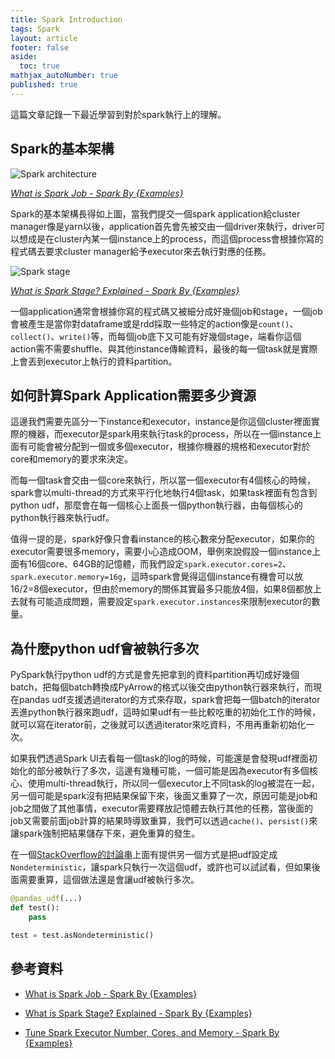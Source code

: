 ```yaml
---
title: Spark Introduction
tags: Spark
layout: article
footer: false
aside:
  toc: true
mathjax_autoNumber: true
published: true
---
```


這篇文章記錄一下最近學習到對於spark執行上的理解。

<!--more-->

## Spark的基本架構

![Spark architecture](https://i0.wp.com/sparkbyexamples.com/wp-content/uploads/2023/03/Driver-2.jpg?w=731&ssl=1)

*[What is Spark Job - Spark By {Examples}](https://sparkbyexamples.com/spark/what-is-spark-job/)*

Spark的基本架構長得如上圖，當我們提交一個spark application給cluster manager像是yarn以後，application首先會先被交由一個driver來執行，driver可以想成是在cluster內某一個instance上的process，而這個process會根據你寫的程式碼去要求cluster manager給予executor來去執行對應的任務。

![Spark stage](https://i0.wp.com/sparkbyexamples.com/wp-content/uploads/2023/03/spark-Stage-1.jpg?w=711&ssl=1)

*[What is Spark Stage? Explained - Spark By {Examples}](https://sparkbyexamples.com/spark/what-is-spark-stage/)*

一個application通常會根據你寫的程式碼又被細分成好幾個job和stage，一個job會被產生是當你對dataframe或是rdd採取一些特定的action像是`count()`、`collect()`、`write()`等，而每個job底下又可能有好幾個stage，端看你這個action需不需要shuffle、與其他instance傳輸資料，最後的每一個task就是實際上會丟到executor上執行的資料partition。

## 如何計算Spark Application需要多少資源

這邊我們需要先區分一下instance和executor，instance是你這個cluster裡面實際的機器，而executor是spark用來執行task的process，所以在一個instance上面有可能會被分配到一個或多個executor，根據你機器的規格和executor對於core和memory的要求來決定。

而每一個task會交由一個core來執行，所以當一個executor有4個核心的時候，spark會以multi-thread的方式來平行化地執行4個task，如果task裡面有包含到python udf，那麼會在每一個核心上面長一個python執行器，由每個核心的python執行器來執行udf。

值得一提的是，spark好像只會看instance的核心數來分配executor，如果你的executor需要很多memory，需要小心造成OOM，舉例來說假設一個instance上面有16個core、64GB的記憶體，而我們設定`spark.executor.cores=2`、`spark.executor.memory=16g`，這時spark會覺得這個instance有機會可以放16/2=8個executor，但由於memory的關係其實最多只能放4個，如果8個都放上去就有可能造成問題，需要設定`spark.executor.instances`來限制executor的數量。

## 為什麼python udf會被執行多次

PySpark執行python udf的方式是會先把拿到的資料partition再切成好幾個batch，把每個batch轉換成PyArrow的格式以後交由python執行器來執行，而現在pandas udf支援透過iterator的方式來存取，spark會把每一個batch的iterator丟進python執行器來跑udf，這時如果udf有一些比較吃重的初始化工作的時候，就可以寫在iterator前，之後就可以透過iterator來吃資料，不用再重新初始化一次。

如果我們透過Spark UI去看每一個task的log的時候，可能還是會發現udf裡面初始化的部分被執行了多次，這邊有幾種可能，一個可能是因為executor有多個核心、使用multi-thread執行，所以同一個executor上不同task的log被混在一起，另一個可能是spark沒有把結果保留下來，後面又重算了一次，原因可能是job和job之間做了其他事情，executor需要釋放記憶體去執行其他的任務，當後面的job又需要前面job計算的結果時導致重算，我們可以透過`cache()`、`persist()`來讓spark強制把結果儲存下來，避免重算的發生。

在一個[StackOverflow的討論串](https://stackoverflow.com/questions/58696198/spark-udf-executed-many-times)上面有提供另一個方式是把udf設定成`Nondeterministic`，讓spark只執行一次這個udf，或許也可以試試看，但如果後面需要重算，這個做法還是會讓udf被執行多次。

```python
@pandas_udf(...)
def test():
    pass

test = test.asNondeterministic()
```

## 參考資料

* [What is Spark Job - Spark By {Examples}](https://sparkbyexamples.com/spark/what-is-spark-job/)

* [What is Spark Stage? Explained - Spark By {Examples}](https://sparkbyexamples.com/spark/what-is-spark-stage/)

* [Tune Spark Executor Number, Cores, and Memory - Spark By {Examples}](https://sparkbyexamples.com/spark/spark-tune-executor-number-cores-and-memory/)
